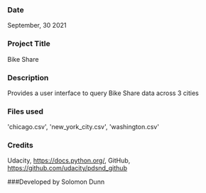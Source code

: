 ### Date
September, 30 2021

### Project Title
Bike Share 

### Description
Provides a user interface to query Bike Share data across 3 cities 

### Files used
'chicago.csv', 'new_york_city.csv', 'washington.csv' 

### Credits
Udacity, https://docs.python.org/, GitHub, https://github.com/udacity/pdsnd_github 

###Developed by
Solomon Dunn
